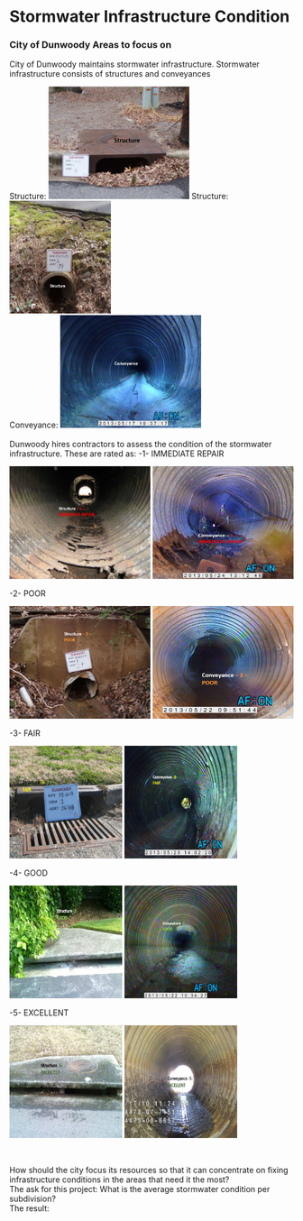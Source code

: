 # Stormwater Infrastructure Condition
### City of Dunwoody Areas to focus on

City of Dunwoody maintains stormwater infrastructure. Stormwater infrastructure consists of structures and conveyances

Structure:
<img src="https://github.com/akell47/GIS/blob/master/images/structure.JPG"
width="250" height="200"/>
Structure:
<img src="https://github.com/akell47/GIS/blob/master/images/structure2.JPG"
width="180" height="200"/>
<br>
Conveyance:
<img src="https://github.com/akell47/GIS/blob/master/images/conveyance.JPG"
width="250" height="200"/>
<br><br>
Dunwoody hires contractors to assess the condition of the stormwater infrastructure.  These are rated as:
-1- IMMEDIATE REPAIR <br>
<p>
<img src="https://github.com/akell47/GIS/blob/master/images/Structure_ImmediateRepair.JPG" width="250" height="200"/>
<img src="https://github.com/akell47/GIS/blob/master/images/Conveyance_ImmediateRepair.JPG" width="250" height="200"/> <br>
</p>
-2- POOR <br>
<p>
<img src="https://github.com/akell47/GIS/blob/master/images/Structure_Poor.JPG"
width="250" height="200"/>
<img src="https://github.com/akell47/GIS/blob/master/images/Conveyance_Poor.JPG"
width="250" height="200"/> <br>
</p>
-3- FAIR <br>
<p>
<img src="https://github.com/akell47/GIS/blob/master/images/Structure_Fair.JPG"
width="200" height="200"/>
<img src="https://github.com/akell47/GIS/blob/master/images/Conveyance_Fair.JPG"
width="200" height="200"/> <br>
</p>
-4- GOOD <br>
<p>
<img src="https://github.com/akell47/GIS/blob/master/images/Structure_Good.JPG"
width="200" height="200"/>
<img src="https://github.com/akell47/GIS/blob/master/images/Conveyance_Good.JPG"
width="200" height="200"/> <br>
</p>
-5- EXCELLENT <br>
<p>
<img src="https://github.com/akell47/GIS/blob/master/images/Structure_Excellent.JPG"
width="200" height="200"/>
<img src="https://github.com/akell47/GIS/blob/master/images/Conveyance_Excellent.JPG"
width="200" height="200"/> <br>
</p>
<br>

How should the city focus its resources so that it can concentrate on fixing infrastructure conditions in the areas that need it the most? <br>
The ask for this project: What is the average stormwater condition per subdivision? <br>
The result: <br>
